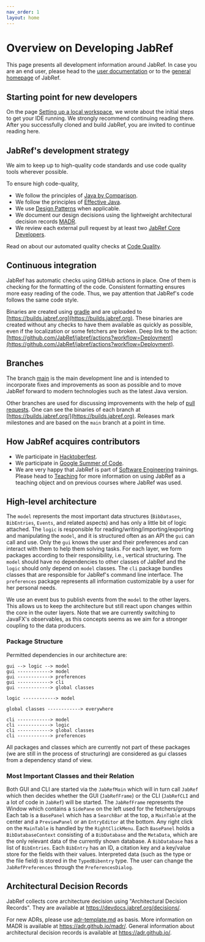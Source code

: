 ```yaml
---
nav_order: 1
layout: home
---
```

# Overview on Developing JabRef

This page presents all development information around JabRef.
In case you are an end user, please head to the [user documentation](https://docs.jabref.org) or to the [general homepage](https://www.jabref.org) of JabRef.

## Starting point for new developers

On the page [Setting up a local workspace](https://devdocs.jabref.org/getting-into-the-code/guidelines-for-setting-up-a-local-workspace), we wrote about the initial steps to get your IDE running.
We strongly recommend continuing reading there.
After you successfully cloned and build JabRef, you are invited to continue reading here.

## JabRef's development strategy

We aim to keep up to high-quality code standards and use code quality tools wherever possible.

To ensure high code-quality,

* We follow the principles of [Java by Comparison](https://java.by-comparison.com).
* We follow the principles of [Effective Java](https://www.oreilly.com/library/view/effective-java-3rd/9780134686097/).
* We use [Design Patterns](https://java-design-patterns.com/patterns/) when applicable.
* We document our design decisions using the lightweight architectural decision records [MADR](https://adr.github.io/madr/).
* We review each external pull request by at least two [JabRef Core Developers](https://github.com/JabRef/jabref/blob/main/MAINTAINERS).

Read on about our automated quality checks at [Code Quality](../code-howtos/code-quality.md).

## Continuous integration

JabRef has automatic checks using GitHub actions in place.
One of them is checking for the formatting of the code.
Consistent formatting ensures more easy reading of the code.
Thus, we pay attention that JabRef's code follows the same code style.

Binaries are created using [gradle](https://gradle.org) and are uploaded to [https://builds.jabref.org](https://builds.jabref.org).
These binaries are created without any checks to have them available as quickly as possible, even if the localization or some fetchers are broken.
Deep link to the action: [https://github.com/JabRef/jabref/actions?workflow=Deployment](https://github.com/JabRef/jabref/actions?workflow=Deployment).

## Branches

The branch [main](https://github.com/JabRef/jabref/tree/main) is the main development line and is intended to incorporate fixes and improvements as soon as possible and to move JabRef forward to modern technologies such as the latest Java version.

Other branches are used for discussing improvements with the help of [pull requests](https://github.com/JabRef/jabref/pulls). One can see the binaries of each branch at [https://builds.jabref.org/](https://builds.jabref.org). Releases mark milestones and are based on the `main` branch at a point in time.

## How JabRef acquires contributors

* We participate in [Hacktoberfest](https://www.hacktoberfest.com).
* We participate in [Google Summer of Code](https://developers.google.com/open-source/gsoc/).
* We are very happy that JabRef is part of [Software Engineering](https://en.wikipedia.org/wiki/Software_engineering) trainings.
  Please head to [Teaching](teaching.md) for more information on using JabRef as a teaching object and on previous courses where JabRef was used.

## High-level architecture

The `model` represents the most important data structures (`BibDatases`, `BibEntries`, `Events`, and related aspects) and has only a little bit of logic attached.
The `logic` is responsible for reading/writing/importing/exporting and manipulating the `model`, and it is structured often as an API the `gui` can call and use.
Only the `gui` knows the user and their preferences and can interact with them to help them solving tasks.
For each layer, we form packages according to their responsibility, i.e., vertical structuring.
The `model` should have no dependencies to other classes of JabRef and the `logic` should only depend on `model` classes.
The `cli` package bundles classes that are responsible for JabRef's command line interface.
The `preferences` package represents all information customizable by a user for her personal needs.

We use an event bus to publish events from the `model` to the other layers.
This allows us to keep the architecture but still react upon changes within the core in the outer layers.
Note that we are currently switching to JavaFX's observables, as this concepts seems as we aim for a stronger coupling to the data producers.

### Package Structure

Permitted dependencies in our architecture are:

```monospaced
gui --> logic --> model
gui ------------> model
gui ------------> preferences
gui ------------> cli
gui ------------> global classes

logic ------------> model

global classes ------------> everywhere

cli ------------> model
cli ------------> logic
cli ------------> global classes
cli ------------> preferences
```

All packages and classes which are currently not part of these packages (we are still in the process of structuring) are considered as gui classes from a dependency stand of view.

### Most Important Classes and their Relation

Both GUI and CLI are started via the `JabRefMain` which will in turn call `JabRef` which then decides whether the GUI (`JabRefFrame`) or the CLI (`JabRefCLI` and a lot of code in `JabRef`) will be started. The `JabRefFrame` represents the Window which contains a `SidePane` on the left used for the fetchers/groups Each tab is a `BasePanel` which has a `SearchBar` at the top, a `MainTable` at the center and a `PreviewPanel` or an `EntryEditor` at the bottom. Any right click on the `MainTable` is handled by the `RightClickMenu`. Each `BasePanel` holds a `BibDatabaseContext` consisting of a `BibDatabase` and the `MetaData`, which are the only relevant data of the currently shown database. A `BibDatabase` has a list of `BibEntries`. Each `BibEntry` has an ID, a citation key and a key/value store for the fields with their values. Interpreted data (such as the type or the file field) is stored in the `TypedBibentry` type. The user can change the `JabRefPreferences` through the `PreferencesDialog`.

## Architectural Decision Records

JabRef collects core architecture decision using "Architectural Decision Records".
They are available at <https://devdocs.jabref.org/decisions/>.

For new ADRs, please use [adr-template.md](https://github.com/JabRef/jabref/blob/main/docs/decisions/adr-template.md) as basis.
More information on MADR is available at <https://adr.github.io/madr/>.
General information about architectural decision records is available at <https://adr.github.io/>.

